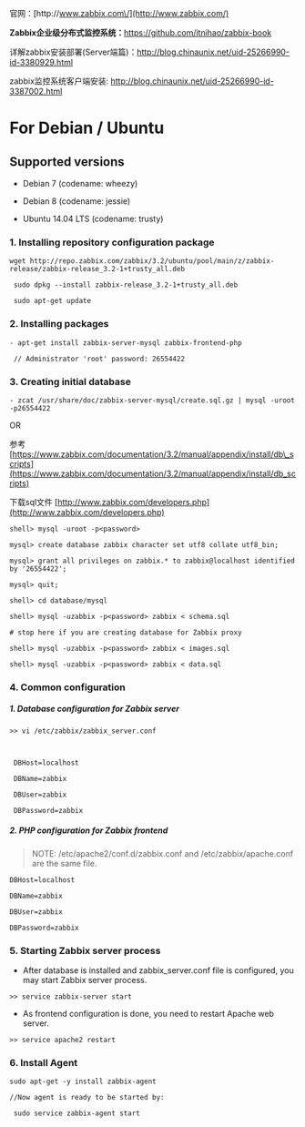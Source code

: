 官网：[http:\/\/www.zabbix.com\/](http://www.zabbix.com/)

**Zabbix企业级分布式监控系统：**[https:\/\/github.com\/itnihao\/zabbix-book](https://github.com/itnihao/zabbix-book)

详解zabbix安装部署\(Server端篇\)：[http:\/\/blog.chinaunix.net\/uid-25266990-id-3380929.html](http://blog.chinaunix.net/uid-25266990-id-3380929.html)

zabbix监控系统客户端安装: [http:\/\/blog.chinaunix.net\/uid-25266990-id-3387002.html](http://blog.chinaunix.net/uid-25266990-id-3387002.html)

# For Debian \/ Ubuntu

## Supported versions

* Debian 7 \(codename: wheezy\)

* Debian 8 \(codename: jessie\)

* Ubuntu 14.04 LTS \(codename: trusty\)


### 1. Installing repository configuration package

```
wget http://repo.zabbix.com/zabbix/3.2/ubuntu/pool/main/z/zabbix-release/zabbix-release_3.2-1+trusty_all.deb

 sudo dpkg --install zabbix-release_3.2-1+trusty_all.deb

 sudo apt-get update
```

### 2. Installing packages

```
- apt-get install zabbix-server-mysql zabbix-frontend-php

 // Administrator 'root' password: 26554422
```

### 3. Creating initial database

```
- zcat /usr/share/doc/zabbix-server-mysql/create.sql.gz | mysql -uroot -p26554422
```

OR

参考 [https://www.zabbix.com/documentation/3.2/manual/appendix/install/db\_scripts](https://www.zabbix.com/documentation/3.2/manual/appendix/install/db_scripts)

下载sql文件 [http://www.zabbix.com/developers.php](http://www.zabbix.com/developers.php)

```
shell> mysql -uroot -p<password>

mysql> create database zabbix character set utf8 collate utf8_bin;

mysql> grant all privileges on zabbix.* to zabbix@localhost identified by '26554422';

mysql> quit;

shell> cd database/mysql

shell> mysql -uzabbix -p<password> zabbix < schema.sql

# stop here if you are creating database for Zabbix proxy

shell> mysql -uzabbix -p<password> zabbix < images.sql

shell> mysql -uzabbix -p<password> zabbix < data.sql
```

### 4. Common configuration

##### 1. Database configuration for Zabbix server

```
>> vi /etc/zabbix/zabbix_server.conf



 DBHost=localhost

 DBName=zabbix

 DBUser=zabbix

 DBPassword=zabbix
```

##### 2. PHP configuration for Zabbix frontend

> NOTE: \/etc\/apache2\/conf.d\/zabbix.conf and \/etc\/zabbix\/apache.conf are the same file.

```
DBHost=localhost

DBName=zabbix

DBUser=zabbix

DBPassword=zabbix
```

### 5. Starting Zabbix server process

* After database is installed and zabbix\_server.conf file is configured, you may start Zabbix server process.

```
>> service zabbix-server start
```

* As frontend configuration is done, you need to restart Apache web server.

```
>> service apache2 restart
```

### 6. Install Agent

```
sudo apt-get -y install zabbix-agent

//Now agent is ready to be started by:

 sudo service zabbix-agent start
```



